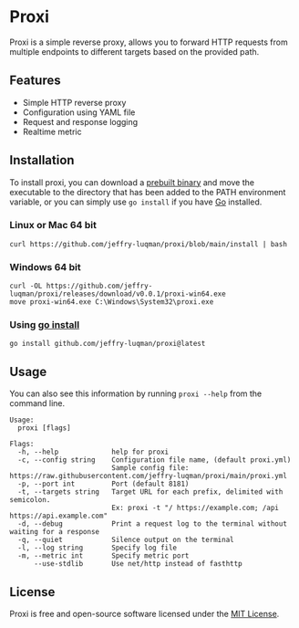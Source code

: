 # Proxi
Proxi is a simple reverse proxy, allows you to forward HTTP requests from multiple endpoints to different targets based on the provided path.

## Features
- Simple HTTP reverse proxy
- Configuration using YAML file
- Request and response logging
- Realtime metric

## Installation

To install proxi, you can download a [prebuilt binary](https://github.com/jeffry-luqman/proxi/releases) and move the executable to the directory that has been added to the PATH environment variable, or you can simply use `go install` if you have [Go](https://go.dev) installed.

### Linux or Mac 64 bit
```
curl https://github.com/jeffry-luqman/proxi/blob/main/install | bash
```

### Windows 64 bit
```
curl -OL https://github.com/jeffry-luqman/proxi/releases/download/v0.0.1/proxi-win64.exe
move proxi-win64.exe C:\Windows\System32\proxi.exe
```

### Using [go install](https://go.dev/ref/mod#go-install)
```
go install github.com/jeffry-luqman/proxi@latest
```

## Usage
You can also see this information by running `proxi --help` from the command line.
```
Usage:
  proxi [flags]

Flags:
  -h, --help             help for proxi
  -c, --config string    Configuration file name, (default proxi.yml)
                         Sample config file: https://raw.githubusercontent.com/jeffry-luqman/proxi/main/proxi.yml
  -p, --port int         Port (default 8181)
  -t, --targets string   Target URL for each prefix, delimited with semicolon.
                         Ex: proxi -t "/ https://example.com; /api https://api.example.com"
  -d, --debug            Print a request log to the terminal without waiting for a response
  -q, --quiet            Silence output on the terminal
  -l, --log string       Specify log file
  -m, --metric int       Specify metric port
      --use-stdlib       Use net/http instead of fasthttp
```

## License
Proxi is free and open-source software licensed under the [MIT License](https://github.com/jeffry-luqman/proxi/blob/main/LICENSE).